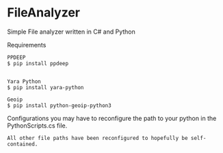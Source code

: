# FileAnalyzer
Simple File analyzer written in C# and Python


Requirements
	
	PPDEEP
	$ pip install ppdeep


	Yara Python
	$ pip install yara-python

	Geoip
	$ pip install python-geoip-python3

	
Configurations
	you may have to reconfigure the path to your python in the PythonScripts.cs file.
	
	All other file paths have been reconfigured to hopefully be self-contained.

	